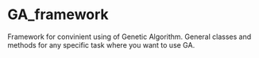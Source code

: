 # GA_framework
Framework for convinient using of Genetic Algorithm. General classes and methods for any specific task where you want to use GA.
